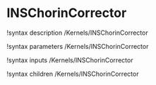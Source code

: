 # INSChorinCorrector

!syntax description /Kernels/INSChorinCorrector

!syntax parameters /Kernels/INSChorinCorrector

!syntax inputs /Kernels/INSChorinCorrector

!syntax children /Kernels/INSChorinCorrector
